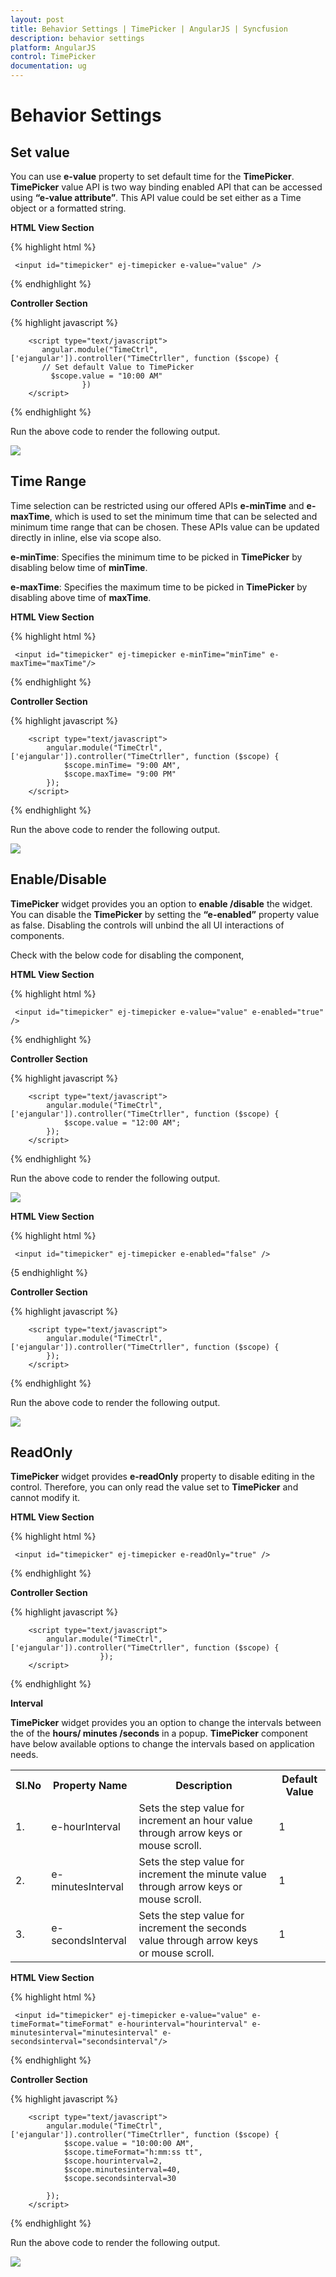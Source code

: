 ```yaml
---
layout: post
title: Behavior Settings | TimePicker | AngularJS | Syncfusion
description: behavior settings
platform: AngularJS
control: TimePicker
documentation: ug
---
```


# Behavior Settings

## Set value

 You can use **e-value** property to set default time for the **TimePicker**. **TimePicker** value API is two way binding enabled API that can be accessed using **“e-value attribute”**. This API value could be set either as a Time object or a formatted string.
 
 **HTML View Section**

 {% highlight html %}

     <input id="timepicker" ej-timepicker e-value="value" />

 {% endhighlight %}
 
 **Controller Section**

 {% highlight javascript %}

        <script type="text/javascript">
           angular.module("TimeCtrl", ['ejangular']).controller("TimeCtrller", function ($scope) {
           // Set default Value to TimePicker
             $scope.value = "10:00 AM"
                    })
        </script>

{% endhighlight %}

Run the above code to render the following output.

![](Behavior-Settings_images/Behavior-Settings_images1.png)


## Time Range

Time selection can be restricted using our offered APIs **e-minTime** and **e-maxTime**, which is used to set the minimum time that can be selected and minimum time range that can be chosen. These APIs value can be updated directly in inline, else via scope also.

**e-minTime**: Specifies the minimum time to be picked in **TimePicker**  by disabling below time of **minTime**.

**e-maxTime**: Specifies the maximum time to be picked in **TimePicker**  by disabling above time of **maxTime**.

**HTML View Section**

{% highlight html %}

     <input id="timepicker" ej-timepicker e-minTime="minTime" e-maxTime="maxTime"/>

{% endhighlight %}

**Controller Section**

{% highlight javascript %}

        <script type="text/javascript">
            angular.module("TimeCtrl", ['ejangular']).controller("TimeCtrller", function ($scope) {
                $scope.minTime= "9:00 AM",
                $scope.maxTime= "9:00 PM"
            });
        </script>

{% endhighlight %}

Run the above code to render the following output.

![](Behavior-Settings_images/Behavior-Settings_images2.png)

## Enable/Disable

**TimePicker** widget provides you an option to **enable /disable** the widget. You can disable the **TimePicker** by setting the **“e-enabled”** property value as false. Disabling the controls will unbind the all UI interactions of components. 

Check with the below code for disabling the component,

**HTML View Section**

{% highlight html %}

     <input id="timepicker" ej-timepicker e-value="value" e-enabled="true" />

{% endhighlight %}

**Controller Section**

{% highlight javascript %}

        <script type="text/javascript">
            angular.module("TimeCtrl", ['ejangular']).controller("TimeCtrller", function ($scope) {
                $scope.value = "12:00 AM";
            });
        </script>

{% endhighlight %}

Run the above code to render the following output.

![](Behavior-Settings_images/Behavior-Settings_images3.png)

**HTML View Section**

{% highlight html %}

     <input id="timepicker" ej-timepicker e-enabled="false" />

{5 endhighlight %}

**Controller Section**

{% highlight javascript %}

        <script type="text/javascript">
            angular.module("TimeCtrl", ['ejangular']).controller("TimeCtrller", function ($scope) {
            });
        </script>

{% endhighlight %}

Run the above code to render the following output.

![](Behavior-Settings_images/Behavior-Settings_images4.png)

## ReadOnly

**TimePicker** widget provides **e-readOnly** property to disable editing in the control. Therefore, you can only read the value set to **TimePicker** and cannot modify it.

**HTML View Section**

{% highlight html %}

     <input id="timepicker" ej-timepicker e-readOnly="true" />

{% endhighlight %}

**Controller Section**

{% highlight javascript %}

        <script type="text/javascript">
            angular.module("TimeCtrl", ['ejangular']).controller("TimeCtrller", function ($scope) {
                        });
        </script>

{% endhighlight %}


**Interval**

**TimePicker** widget provides you an option to change the intervals between the of the **hours/ minutes /seconds** in a popup. **TimePicker** component have below available options to change the intervals based on application needs.


<table>
<tr>
<th>Sl.No</th>
<th>Property Name</th>
<th>Description</th>
<th>Default Value</th>
</tr>
<tr>
<td>1.</td>
<td>e-hourInterval</td>
<td>Sets the step value for increment an hour value through arrow keys or mouse scroll.</td>
<td>1</td>
</tr>
<tr>
<td>2.</td>
<td>e-minutesInterval</td>
<td>Sets the step value for increment the minute value through arrow keys or mouse scroll.</td>
<td>1</td>
</tr>
<tr>
<td>3.</td>
<td>e-secondsInterval</td>
<td>Sets the step value for increment the seconds value through arrow keys or mouse scroll.</td>
<td>1</td>
</tr>
<tr>
</table>

**HTML View Section**

{% highlight html %}

     <input id="timepicker" ej-timepicker e-value="value" e-timeFormat="timeFormat" e-hourinterval="hourinterval" e-minutesinterval="minutesinterval" e-secondsinterval="secondsinterval"/>

{% endhighlight %}

**Controller Section**

{% highlight javascript %}

        <script type="text/javascript">
            angular.module("TimeCtrl", ['ejangular']).controller("TimeCtrller", function ($scope) {
                $scope.value = "10:00:00 AM",
                $scope.timeFormat="h:mm:ss tt",
                $scope.hourinterval=2,
                $scope.minutesinterval=40,
                $scope.secondsinterval=30
                
            });
        </script>
        
{% endhighlight %}

Run the above code to render the following output.

![](Behavior-Settings_images/Behavior-Settings_images6.png)



